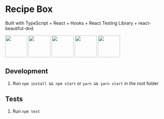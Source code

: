 # Recipe Box

Built with TypeScript + React + Hooks + React Testing Library + react-beautiful-dnd

<div>
<img src="https://hackr.io/tutorials/typescript/logo-typescript.svg?ver=1550646462" width="70" height="70">
<img src="https://cdn.auth0.com/blog/react-js/react.png" width="70" height="70">
<img src="https://d2eip9sf3oo6c2.cloudfront.net/series/square_covers/000/000/313/square_256/EGH_CustomReactHooks_Final.png" width="70" height="70">
<img src="https://raw.githubusercontent.com/testing-library/react-testing-library/master/other/goat.png" width="70" height="70">
<img src="https://user-images.githubusercontent.com/2182637/43372837-8c72d3f8-93e8-11e8-9d92-a82adde7718f.png" width="70" height="70">
</div>

## Development

1. Run `npm install && npm start` or `yarn && yarn start` in the root folder

## Tests

1. Run `npm test`
